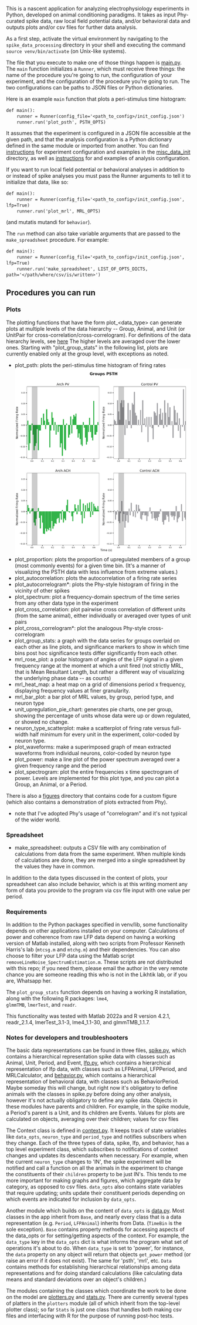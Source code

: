 This is a nascent application for analyzing electrophysiology experiments in Python, developed on animal conditioning 
paradigms.  It takes as input Phy-curated spike data, raw local field potential data, and/or behavioral data and outputs 
plots and/or csv files for further data analysis. 

As a first step, activate the virtual environment by navigating to the `spike_data_processing` directory in your shell 
and executing the command `source venv/bin/activate` (on Unix-like systems).

The file that you execute to make one of those things happen is [main.py](main.py). The `main` function initializes a 
`Runner`, which must receive three things: the name of the procedure you're going to run, the configuration of your 
experiment, and the configuration of the procedure you're going to run.  The two configurations can be paths to JSON 
files or Python dictionaries.  

Here is an example `main` function that plots a peri-stimulus time histogram:
```
def main():
    runner = Runner(config_file='<path_to_config>/init_config.json')
    runner.run('plot_psth', PSTH_OPTS)
```
It assumes that the experiment is configured in a JSON file accessible at the given path, and that the analysis 
configuration is a Python dictionary defined in the same module or imported from another. 
You can find [instructions](documentation/experiment_config_howto.md) for experiment 
configuration and examples in the [misc_data_init](misc_data_init) directory, as well as 
[instructions](documentation/analysis_config_howto.md) for and examples of analysis configuration.

If you want to run local field potential or behavioral analyses in addition to or instead of spike analyses you must 
pass the Runner arguments to tell it to initialize that data, like so:

```
def main():
    runner = Runner(config_file='<path_to_config>/init_config.json', lfp=True)
    runner.run('plot_mrl', MRL_OPTS)
```
(and mutatis mutandi for `behavior`).

The `run` method can also take variable arguments that are passed to the `make_spreadsheet` procedure.  For example:

```
def main():
    runner = Runner(config_file='<path_to_config>/init_config.json', lfp=True)
    runner.run('make_spreadsheet', LIST_OF_OPTS_DICTS, path='</path/where/csv/is/written>')
```

## Procedures you can run

### Plots

The plotting functions that have the form plot_<data_type> can generate plots at multiple levels of the data hierarchy -- 
Group, Animal, and Unit (or UnitPair for cross-correlation/cross-correlogram). For definitions of the data hierarchy 
levels, see [here](documentation/data_hierarchy.md) The higher levels are averaged over the lower ones. Starting with 
"plot_group_stats" in the following list, plots are currently enabled only at the group level, with exceptions as noted.

- plot_psth: plots the peri-stimulus time histogram of firing rates
![a sample psth plot by groups](sample_images/psth_group.png)
- plot_proportion: plots the proportion of upregulated members of a group (most commonly events) for a given time bin.  (It's a manner of visualizing the PSTH data with less influence from extreme values.)
- plot_autocorrelation: plots the autocorrelation of a firing rate series
- plot_autocorrelogram*: plots the Phy-style histogram of firing in the vicinity of other spikes
- plot_spectrum: plot a frequency-domain spectrum of the time series from any other data type in the experiment
- plot_cross_correlation: plot pairwise cross correlation of different units (from the same animal), either individually 
or averaged over types of unit pairs
- plot_cross_correlogram*: plot the analogous Phy-style cross-correlogram
- plot_group_stats: a graph with the data series for groups overlaid on each other as line plots, and significance 
markers to show in which time bins post hoc significance tests differ significantly from each other.
- mrl_rose_plot: a polar histogram of angles of the LFP signal in a given frequency range at the moment at which a unit 
fired (not strictly MRL, that is Mean Resultant Length, but rather a different way of visualizing the underlying phase 
data -- as counts)
- mrl_heat_map: a heat map on a grid of dimensions period x frequency, displaying frequency values at finer granularity.
- mrl_bar_plot: a bar plot of MRL values, by group, period type, and neuron type
- unit_upregulation_pie_chart: generates pie charts, one per group, showing the percentage of units whose data were 
up or down regulated, or showed no change.
- neuron_type_scatterplot: make a scatterplot of firing rate versus full-width half minimum for every unit in the 
experiment, color-coded by neuron type.
- plot_waveforms: make a superimposed graph of mean extracted waveforms from individual neurons, color-coded by neuron 
type 
- plot_power: make a line plot of the power spectrum averaged over a given frequency range and the period
- plot_spectrogram: plot the entire frequencies x time spectrogram of power. Levels are implemented for this plot type, 
and you can plot a Group, an Animal, or a Period.

There is also a [figures](/figures) directory that contains code for a custom figure (which also contains a 
demonstration of plots extracted from Phy).

* note that I've adopted Phy's usage of "correlogram" and it's not typical of the wider world.

### Spreadsheet

- make_spreadsheet: outputs a CSV file with any combination of calculations from data from the same experiment. When 
multiple kinds of calculations are done, they are merged into a single spreadsheet by the values they have in common.

In addition to the data types discussed in the context of plots, your spreadsheet can also include behavior, which is at 
this writing moment any form of data you provide to the program via csv file input with one value per period.

### Requirements

In addition to the Python packages specified in venv/lib, some functionality depends on other applications installed on 
your computer.  Calculations of power and coherence from raw LFP data depend on having a working version of Matlab 
installed, along with two scripts from Professor Kenneth Harris's lab (`mtcsg.m` and `mtchg.m`) and their dependencies. 
You can also choose to filter your LFP data using the Matlab script `removeLineNoise_SpectrumEstimation.m`. These 
scripts are not distributed with this repo; if you need them, please email the author in the very remote chance 
you are someone reading this who is not in the Likhtik lab, or if you are, Whatsapp her.

The `plot_group_stats` function depends on having a working R installation, along with the following R packages: `lme4`,  
`glmmTMB`, `lmerTest`, and `readr`.  

This functionality was tested with Matlab 2022a and R version 4.2.1, readr_2.1.4, lmerTest_3.1-3, lme4_1.1-30, and 
glmmTMB_1.1.7. 


### Notes for developers and troubleshooters

The basic data representations can be found in three files, [spike.py](spike.py), which contains a hierarchical 
representation spike data with classes such as Animal, Unit, Period, and Event, [lfp.py](lfp.py), which contains a 
hierarchical representation of lfp data, with classes such as LFPAnimal, LFPPeriod, and MRLCalculator, and 
[behavior.py](behavior.py), which contains a hierarchical representation of behavioral data, with classes such as 
BehaviorPeriod.  Maybe someday this will change, but right now it's obligatory to define animals with the classes in 
spike.py before doing any other analysis, however it's not actually obligatory to define any spike data. Objects in 
these modules have parents and children.  For example, in the spike module, a Period's parent is a Unit, and its 
children are Events.  Values for plots are calculated on objects, averaging over their children; values for csv files

The Context class is defined in [context.py](context.py).  It keeps track of state variables like `data_opts`, 
`neuron_type` and `period_type` and notifies subscribers when they change. Each of the three types of data, spike, lfp, 
and behavior, has a top level experiment class, which subscribes to notifications of context changes and updates its 
descendants when necessary.  For example, when the current `neuron_type` changes to 'IN', the spike experiment will be 
notified and call a function on all the animals in the experiment to change the constituents of their `children` 
property to be just IN's.  This tends to me more important for making graphs and figures, which aggregate data by 
category, as opposed to csv files. `data_opts` also contains state variables that require updating; units update their 
constituent periods depending on which events are indicated for inclusion by `data_opts`.

Another module which builds on the content of `data_opts` is [data.py](data.py).  Most classes in the app inherit from 
`Base`, and nearly every class that is a data representation (e.g. `Period`, `LFPAnimal`) inherits from Data. (`TimeBin` 
is the sole exception).  `Base` contains property methods for accessing aspects of the data_opts or for setting/getting
aspects of the context.  For example, the `data_type` key in the `data_opts` dict is what informs the program what set 
of operations it's about to do. When `data_type` is set to 'power', for instance, the `data` property on any object will
return that objects `get_power` method (or raise an error if it does not exist).  The same for 'psth', 'mrl', etc. 
`Data` contains methods for establishing hierarchical relationships among data representations 
and for doing standard calculations (like calculating data means and standard deviations over an object's children.)

The modules containing the classes which coordinate the work to be done on the model are [plotters.py](plotters.py) and 
[stats.py](stats.py).  There are currently several types of platters in the `plotters` module (all of which inherit from
the top-level plotter class); so far `Stats` is just one class that handles both making csv files and interfacing with 
R for the purpose of running post-hoc tests.





